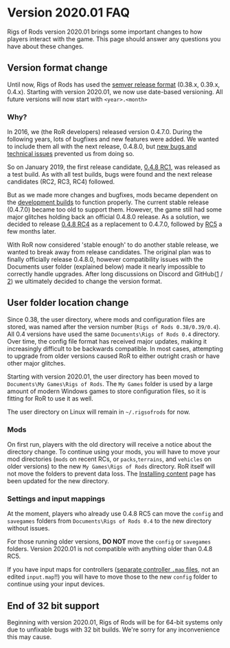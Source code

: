 Version 2020.01 FAQ
============



Rigs of Rods version 2020.01 brings some important changes to how players interact with the game. This page should answer any questions you have about these changes.

## Version format change

Until now, Rigs of Rods has used the [semver release format](https://semver.org/) (0.38.x, 0.39.x, 0.4.x). 
Starting with version 2020.01, we now use date-based versioning.  All future versions will now start with `<year>.<month>`

### Why?

In 2016, we (the RoR developers) released version 0.4.7.0. During the following years, lots of bugfixes and new features were added. We wanted to include them all with the next release, 0.4.8.0, but [new bugs and technical issues](https://forum.rigsofrods.org/threads/developer-suffering-a-release-block.147/) prevented us from doing so. 

So on January 2019, the first release candidate, [0.4.8 RC1](https://forum.rigsofrods.org/threads/test-build-version-0-4-8-rc1.939/), was released as a test build. As with all test builds, bugs were found and the next release candidates (RC2, RC3, RC4) followed.

But as we made more changes and bugfixes, mods became dependent on the [development builds](https://forum.rigsofrods.org/threads/ror-development-builds-for-0-4-8-for-windows-and-linux.696/) to function properly. The current stable release (0.4.7.0) became too old to support them. However, the game still had some major glitches holding back an official 0.4.8.0 release. As a solution, we decided to release [0.4.8 RC4](https://forum.rigsofrods.org/threads/updated-installer-end-of-support-for-0-4-7-0.1613/) as a replacement to 0.4.7.0, followed by [RC5](https://forum.rigsofrods.org/threads/test-build-version-0-4-8-rc5.1900/) a few months later.

With RoR now considered 'stable enough' to do another stable release, we wanted to break away from release candidates. The original plan was to finally officially release 0.4.8.0, however compatibility issues with the Documents user folder (explained below) made it nearly impossible to correctly handle upgrades. After long discussions on Discord and GitHub([1](https://github.com/RigsOfRods/rigs-of-rods/issues/2415) / [2](https://github.com/RigsOfRods/rigs-of-rods/pull/2422)) we ultimately decided to change the version format.

## User folder location change 

Since 0.38, the user directory, where mods and configuration files are stored, was named after the version number (`Rigs of Rods 0.38/0.39/0.4`). All 0.4 versions have used the same `Documents\Rigs of Rods 0.4` directory. Over time, the config file format has received major updates, making it increasingly difficult to be backwards compatible. In most cases, attempting to upgrade from older versions caused RoR to either outright crash or have other major glitches.

Starting with version 2020.01, the user directory has been moved to `Documents\My Games\Rigs of Rods`. The `My Games` folder is used by a large amount of modern Windows games to store configuration files, so it is fitting for RoR to use it as well. 

The user directory on Linux will remain in `~/.rigsofrods` for now.

### Mods

On first run, players with the old directory will receive a notice about the directory change. To continue using your mods, you will have to move your mod directories (`mods` on recent RCs, or `packs`,`terrains`, and `vehicles` on older versions) to the new `My Games\Rigs of Rods` directory. RoR itself will not move the folders to prevent data loss. The [Installing content](/gameplay/installing-content/) page has been updated for the new directory. 

### Settings and input mappings

At the moment, players who already use 0.4.8 RC5 can move the `config` and `savegames` folders from `Documents\Rigs of Rods 0.4` to the new directory without issues. 

For those running older versions, **DO NOT** move the `config` or `savegames` folders. Version 2020.01 is not compatible with anything older than 0.4.8 RC5.

If you have input maps for controllers ([separate controller `.map` files](/images/controller-inputmaps.png), not an edited `input.map`!!) you will have to move those to the new `config` folder to continue using your input devices.

## End of 32 bit support 

Beginning with version 2020.01, Rigs of Rods will be for 64-bit systems only due to unfixable bugs with 32 bit builds. We're sorry for any inconvenience this may cause.
